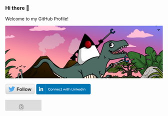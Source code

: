 ### Hi there 👋

Welcome to my GitHub Profile!

<img src="https://github.com/gdams/gdams/raw/master/javaatmicrosoft_dino.jpeg"/>

<a href="https://twitter.com/gdams_"><img src="https://github.com/gdams/gdams/raw/master/follow.png" height="35px"/></a>
<a href="https://www.linkedin.com/in/gdams/"><img src="https://github.com/gdams/gdams/raw/master/linkedin_connect_button.png" height="35px"/></a>
<iframe src="https://github.com/sponsors/gdams/button" title="Sponsor gdams" height="35" width="116" style="border: 0;"></iframe>
